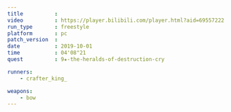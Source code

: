 ```yaml
---
title          :
video          : https://player.bilibili.com/player.html?aid=69557222
run_type       : freestyle
platform       : pc
patch_version  : 
date           : 2019-10-01
time           : 04'08"21
quest          : 9★-the-heralds-of-destruction-cry

runners:
    - crafter_king_

weapons:
    - bow
---
```

